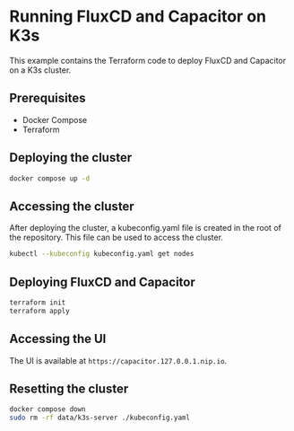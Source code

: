 # Running FluxCD and Capacitor on K3s

This example contains the Terraform code to deploy FluxCD and
Capacitor on a K3s cluster.

## Prerequisites

- Docker Compose
- Terraform

## Deploying the cluster

```bash
docker compose up -d
```

## Accessing the cluster

After deploying the cluster, a kubeconfig.yaml file is created in the
root of the repository. This file can be used to access the cluster.

```bash
kubectl --kubeconfig kubeconfig.yaml get nodes
```

## Deploying FluxCD and Capacitor

```bash
terraform init
terraform apply
```

## Accessing the UI

The UI is available at `https://capacitor.127.0.0.1.nip.io`.


## Resetting the cluster

```bash
docker compose down
sudo rm -rf data/k3s-server ./kubeconfig.yaml
```

